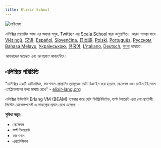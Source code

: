 ```yaml
---
title: Elixir School
---
```


[![লাইসেন্স](http://img.shields.io/badge/license-MIT-brightgreen.svg)](http://opensource.org/licenses/MIT)

এলিক্সির প্রোগ্রামিং ভাষা এর অধ্যায় সমুহ, Twitter এর [Scala School](http://twitter.github.io/scala_school/) দ্বারা অনুপ্রাণিত।
আরও পাওয়া যাবে [Việt ngữ][vi], [汉语][cn], [Español][es], [Slovenčina][sk], [日本語][jp], [Polski][pl], [Português][pt], [Русском][ru], [Bahasa Melayu][ms], [Українською][uk], [한국어][ko], [L'italiano][it], [Deutsch][de], [বাংলা](#) ভাষাতে।

  [cn]: /cn/
  [es]: /es/
  [it]: /it/
  [jp]: /jp/
  [ko]: /ko/
  [pl]: /pl/
  [pt]: /pt/
  [ru]: /ru/
  [sk]: /sk/
  [vi]: /vi/
  [ms]: /ms/
  [uk]: /uk/
  [de]: /de/
  

_আপনাদের মতামত এবং অংশগ্রহণ আকাংখিত।_

## এলিক্সির পরিচিতি

"এলিক্সির একটি ডাইনামিক, ফাংশনাল প্রোগ্রামিং ল্যাঙ্গুয়েজ যেটা ডিজাইন করা হয়েছে স্কেলেবল এবং মেইনটেইনেবল এ্যাপ্লিকেশনের কথা মাথায় রেখে" - [elixir-lang.org](http://elixir-lang.org/)

এলিক্সির ইন্টার্নালি Erlang VM (BEAM) ব্যবহার করে যেটা ডিস্ট্রিবিউটেড, ফল্ট টলারেন্ট এবং লো ল্যাটেন্সী সিস্টেম ডেভেলপমেন্ট এ সাফল্যের প্রমান রেখে এসেছে । 

__সুবিধা সমূহ__:

+ স্কেলেবল
+ ফল্ট টলারেন্ট
+ ফাংশনাল
+ এক্সটেন্সিবল 
